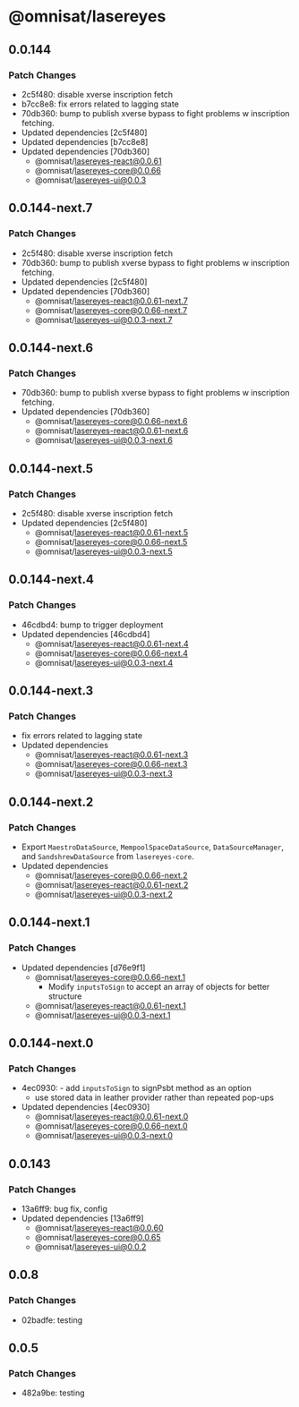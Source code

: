 # @omnisat/lasereyes

## 0.0.144

### Patch Changes

- 2c5f480: disable xverse inscription fetch
- b7cc8e8: fix errors related to lagging state
- 70db360: bump to publish xverse bypass to fight problems w inscription fetching.
- Updated dependencies [2c5f480]
- Updated dependencies [b7cc8e8]
- Updated dependencies [70db360]
  - @omnisat/lasereyes-react@0.0.61
  - @omnisat/lasereyes-core@0.0.66
  - @omnisat/lasereyes-ui@0.0.3

## 0.0.144-next.7

### Patch Changes

- 2c5f480: disable xverse inscription fetch
- 70db360: bump to publish xverse bypass to fight problems w inscription fetching.
- Updated dependencies [2c5f480]
- Updated dependencies [70db360]
  - @omnisat/lasereyes-react@0.0.61-next.7
  - @omnisat/lasereyes-core@0.0.66-next.7
  - @omnisat/lasereyes-ui@0.0.3-next.7

## 0.0.144-next.6

### Patch Changes

- 70db360: bump to publish xverse bypass to fight problems w inscription fetching.
- Updated dependencies [70db360]
  - @omnisat/lasereyes-core@0.0.66-next.6
  - @omnisat/lasereyes-react@0.0.61-next.6
  - @omnisat/lasereyes-ui@0.0.3-next.6

## 0.0.144-next.5

### Patch Changes

- 2c5f480: disable xverse inscription fetch
- Updated dependencies [2c5f480]
  - @omnisat/lasereyes-react@0.0.61-next.5
  - @omnisat/lasereyes-core@0.0.66-next.5
  - @omnisat/lasereyes-ui@0.0.3-next.5

## 0.0.144-next.4

### Patch Changes

- 46cdbd4: bump to trigger deployment
- Updated dependencies [46cdbd4]
  - @omnisat/lasereyes-react@0.0.61-next.4
  - @omnisat/lasereyes-core@0.0.66-next.4
  - @omnisat/lasereyes-ui@0.0.3-next.4

## 0.0.144-next.3

### Patch Changes

- fix errors related to lagging state
- Updated dependencies
  - @omnisat/lasereyes-react@0.0.61-next.3
  - @omnisat/lasereyes-core@0.0.66-next.3
  - @omnisat/lasereyes-ui@0.0.3-next.3

## 0.0.144-next.2

### Patch Changes

- Export `MaestroDataSource`, `MempoolSpaceDataSource`, `DataSourceManager`, and `SandshrewDataSource` from `lasereyes-core`.
- Updated dependencies
  - @omnisat/lasereyes-core@0.0.66-next.2
  - @omnisat/lasereyes-react@0.0.61-next.2
  - @omnisat/lasereyes-ui@0.0.3-next.2

## 0.0.144-next.1

### Patch Changes

- Updated dependencies [d76e9f1]
  - @omnisat/lasereyes-core@0.0.66-next.1
    - Modify `inputsToSign` to accept an array of objects for better structure
  - @omnisat/lasereyes-react@0.0.61-next.1
  - @omnisat/lasereyes-ui@0.0.3-next.1

## 0.0.144-next.0

### Patch Changes

- 4ec0930: - add `inputsToSign` to signPsbt method as an option
  - use stored data in leather provider rather than repeated pop-ups
- Updated dependencies [4ec0930]
  - @omnisat/lasereyes-react@0.0.61-next.0
  - @omnisat/lasereyes-core@0.0.66-next.0
  - @omnisat/lasereyes-ui@0.0.3-next.0

## 0.0.143

### Patch Changes

- 13a6ff9: bug fix, config
- Updated dependencies [13a6ff9]
  - @omnisat/lasereyes-react@0.0.60
  - @omnisat/lasereyes-core@0.0.65
  - @omnisat/lasereyes-ui@0.0.2

## 0.0.8

### Patch Changes

- 02badfe: testing

## 0.0.5

### Patch Changes

- 482a9be: testing
